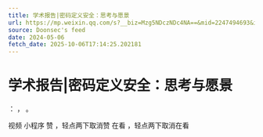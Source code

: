 ```yaml
---
title: 学术报告|密码定义安全：思考与愿景
url: https://mp.weixin.qq.com/s?__biz=Mzg5NDczNDc4NA==&mid=2247494693&idx=1&sn=fad6553d6429359b132b6824c123e32f
source: Doonsec's feed
date: 2024-05-06
fetch_date: 2025-10-06T17:14:25.202181
---
```


# 学术报告|密码定义安全：思考与愿景

：
，
。

视频
小程序
赞
，轻点两下取消赞
在看
，轻点两下取消在看